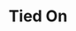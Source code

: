 ---
beer-abv: "8.9%"
beer-availability: "Keg"
beer-bitterness: ""
beer-gravity: ""
beer-sourness: ""
beer-style: "Belgian Tripel Ale"
layout: beer
title:  "Tied On"
---